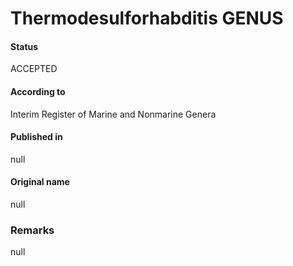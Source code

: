 Thermodesulforhabditis GENUS
=======

#### Status
ACCEPTED

#### According to
Interim Register of Marine and Nonmarine Genera

#### Published in
null

#### Original name
null

### Remarks
null